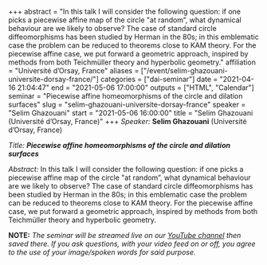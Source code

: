 +++
abstract = "In this talk I will consider the following question: if one picks a piecewise affine map of the circle \"at random”, what dynamical behaviour are we likely to observe? The case of standard circle diffeomorphisms has been studied by Herman in the 80s; in this emblematic case the problem can be reduced to theorems close to KAM theory. For the piecewise affine case, we put forward a geometric approach, inspired by methods from both Teichmüller theory and hyperbolic geometry."
affiliation = "Université d’Orsay, France"
aliases = ["/event/selim-ghazouani-universite-dorsay-france/"]
categories = ["dai-seminar"]
date = "2021-04-16 21:04:47"
end = "2021-05-06 17:00:00"
outputs = ["HTML", "Calendar"]
seminar = "Piecewise affine homeomorphisms of the circle and dilation surfaces"
slug = "selim-ghazouani-universite-dorsay-france"
speaker = "Selim Ghazouani"
start = "2021-05-06 16:00:00"
title = "Selim Ghazouani (Université d’Orsay, France)"
+++
*Speaker:* **Selim Ghazouani** (Université d’Orsay, France)

*Title:* ***Piecewise affine homeomorphisms of the circle and dilation
surfaces***

*Abstract:* In this talk I will consider the following question: if one
picks a piecewise affine map of the circle "at random”, what dynamical
behaviour are we likely to observe? The case of standard circle
diffeomorphisms has been studied by Herman in the 80s; in this
emblematic case the problem can be reduced to theorems close to KAM
theory. For the piecewise affine case, we put forward a geometric
approach, inspired by methods from both Teichmüller theory and
hyperbolic geometry.

**NOTE:** *The seminar will be streamed live on our [YouTube
channel](https://www.youtube.com/channel/UCyNNg155G3iLS7l-qZjboyg) then
saved there. If you ask questions, with your video feed on or off, you
agree to the use of your image/spoken words for said purpose.*


